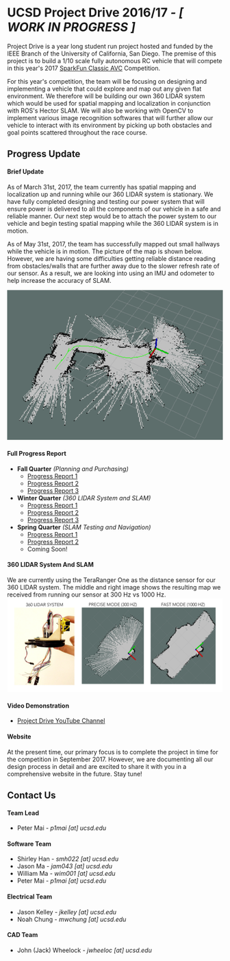 # UCSD Project Drive 2016/17 *- [ WORK IN PROGRESS ]*

Project Drive is a year long student run project hosted and funded by the IEEE Branch of the
University of California, San Diego. The premise of this project is to build a 1/10 scale fully
autonomous RC vehicle that will compete in this year's 2017
[SparkFun Classic AVC](https://avc.sparkfun.com/2016/rules#AVC) Competition.

For this year's competition, the team will be focusing on designing and implementing a vehicle that
could explore and map out any given flat environment. We therefore will be building our own 360
LIDAR system which would be used for spatial mapping and localization in conjunction with ROS's Hector
SLAM. We will also be working with OpenCV to implement various image recognition softwares that will
further allow our vehicle to interact with its environment by picking up both obstacles and goal
points scattered throughout the race course.

## Progress Update

#### Brief Update
As of March 31st, 2017, the team currently has spatial mapping and localization up and running while our
360 LIDAR system is stationary. We have fully completed designing and testing our power system that will
ensure power is delivered to all the components of our vehicle in a safe and reliable manner.
Our next step would be to attach the power system  to our vehicle and begin testing spatial
mapping while the 360 LIDAR system is in motion.

As of May 31st, 2017, the team has successfully mapped out small hallways while
the vehicle is in motion. The picture of the map is shown below. However, we are
having some difficulties getting reliable distance reading from obstacles/walls
that are further away due to the slower refresh rate of our sensor. As a result,
we are looking into using an IMU and odometer to help increase the accuracy of
SLAM.

![PICTURE](/doc/SLAM_Small_Hallways.png?raw=true)

#### Full Progress Report
* **Fall Quarter** *(Planning and Purchasing)*
  * [Progress Report 1](https://drive.google.com/file/d/0B6vZS7zdEvhlTzF2VnpMY3hNbzQ/view?usp=sharing)
  * [Progress Report 2](https://drive.google.com/file/d/0B6vZS7zdEvhldlNMaVBBRTlmUGM/view?usp=sharing)
  * [Progress Report 3](https://drive.google.com/file/d/0B6vZS7zdEvhlRmlscWU4UElNekU/view?usp=sharing)
* **Winter Quarter** *(360 LIDAR System and SLAM)*
  * [Progress Report 1](https://drive.google.com/file/d/0B6CW6u5gBz_JWEdfUGZqalpqN0E/view?usp=sharing)
  * [Progress Report 2](https://drive.google.com/file/d/0B6CW6u5gBz_JWXpjdWFvQ19TdEk/view?usp=sharing)
  * [Progress Report 3](https://drive.google.com/file/d/0B6CW6u5gBz_JcG5YcWlhSWw2ZGM/view?usp=sharing)
* **Spring Quarter** *(SLAM Testing and Navigation)*
  * [Progress Report 1](https://drive.google.com/file/d/0B6CW6u5gBz_JOVlabW1iZTRVNjA/view?usp=sharing)
  * [Progress Report 2](https://drive.google.com/file/d/0B6CW6u5gBz_JZG1KNmNDZWJFdlE/view?usp=sharing)
  * Coming Soon!

#### 360 LIDAR System And SLAM
We are currently using the TeraRanger One as the distance sensor for our 360 LIDAR system. The middle
and right image shows the resulting map we received from running our sensor at 300 Hz vs 1000 Hz.
![PICTURE](/doc/SensorWithSLAM.png?raw=true)

#### Video Demonstration
* [Project Drive YouTube Channel](https://www.youtube.com/channel/UCB0ZOK4_Kh5uYzQzQ6bU9nQ)

#### Website
At the present time, our primary focus is to complete the project in time for the competition in
September 2017. However, we are documenting all our design process in detail and are excited to share
it with you in a comprehensive website in the future. Stay tune!

## Contact Us
#### Team Lead

* Peter Mai - *p1mai [at] ucsd.edu*

#### Software Team
* Shirley Han - *smh022 [at] ucsd.edu*
* Jason Ma - *jam043 [at] ucsd.edu*
* William Ma - *wim001 [at] ucsd.edu*
* Peter Mai - *p1mai [at] ucsd.edu*

#### Electrical Team
* Jason Kelley - *jkelley [at] ucsd.edu*
* Noah Chung - *mwchung [at] ucsd.edu*

#### CAD Team
* John (Jack) Wheelock - *jwheeloc [at] ucsd.edu*
